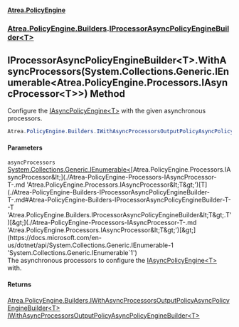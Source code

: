 #### [Atrea.PolicyEngine](./index.md 'index')
### [Atrea.PolicyEngine.Builders](./Atrea-PolicyEngine-Builders.md 'Atrea.PolicyEngine.Builders').[IProcessorAsyncPolicyEngineBuilder&lt;T&gt;](./Atrea-PolicyEngine-Builders-IProcessorAsyncPolicyEngineBuilder-T-.md 'Atrea.PolicyEngine.Builders.IProcessorAsyncPolicyEngineBuilder&lt;T&gt;')
## IProcessorAsyncPolicyEngineBuilder&lt;T&gt;.WithAsyncProcessors(System.Collections.Generic.IEnumerable&lt;Atrea.PolicyEngine.Processors.IAsyncProcessor&lt;T&gt;&gt;) Method
Configure the [IAsyncPolicyEngine&lt;T&gt;](./Atrea-PolicyEngine-IAsyncPolicyEngine-T-.md 'Atrea.PolicyEngine.IAsyncPolicyEngine&lt;T&gt;') with the given asynchronous processors.  
```csharp
Atrea.PolicyEngine.Builders.IWithAsyncProcessorsOutputPolicyAsyncPolicyEngineBuilder<T> WithAsyncProcessors(System.Collections.Generic.IEnumerable<Atrea.PolicyEngine.Processors.IAsyncProcessor<T>> asyncProcessors);
```
#### Parameters
<a name='Atrea-PolicyEngine-Builders-IProcessorAsyncPolicyEngineBuilder-T--WithAsyncProcessors(System-Collections-Generic-IEnumerable-Atrea-PolicyEngine-Processors-IAsyncProcessor-T--)-asyncProcessors'></a>
`asyncProcessors` [System.Collections.Generic.IEnumerable&lt;](https://docs.microsoft.com/en-us/dotnet/api/System.Collections.Generic.IEnumerable-1 'System.Collections.Generic.IEnumerable`1')[Atrea.PolicyEngine.Processors.IAsyncProcessor&lt;](./Atrea-PolicyEngine-Processors-IAsyncProcessor-T-.md 'Atrea.PolicyEngine.Processors.IAsyncProcessor&lt;T&gt;')[T](./Atrea-PolicyEngine-Builders-IProcessorAsyncPolicyEngineBuilder-T-.md#Atrea-PolicyEngine-Builders-IProcessorAsyncPolicyEngineBuilder-T--T 'Atrea.PolicyEngine.Builders.IProcessorAsyncPolicyEngineBuilder&lt;T&gt;.T')[&gt;](./Atrea-PolicyEngine-Processors-IAsyncProcessor-T-.md 'Atrea.PolicyEngine.Processors.IAsyncProcessor&lt;T&gt;')[&gt;](https://docs.microsoft.com/en-us/dotnet/api/System.Collections.Generic.IEnumerable-1 'System.Collections.Generic.IEnumerable`1')  
The asynchronous processors to configure the [IAsyncPolicyEngine&lt;T&gt;](./Atrea-PolicyEngine-IAsyncPolicyEngine-T-.md 'Atrea.PolicyEngine.IAsyncPolicyEngine&lt;T&gt;') with.  
  
#### Returns
[Atrea.PolicyEngine.Builders.IWithAsyncProcessorsOutputPolicyAsyncPolicyEngineBuilder&lt;](./Atrea-PolicyEngine-Builders-IWithAsyncProcessorsOutputPolicyAsyncPolicyEngineBuilder-T-.md 'Atrea.PolicyEngine.Builders.IWithAsyncProcessorsOutputPolicyAsyncPolicyEngineBuilder&lt;T&gt;')[T](./Atrea-PolicyEngine-Builders-IProcessorAsyncPolicyEngineBuilder-T-.md#Atrea-PolicyEngine-Builders-IProcessorAsyncPolicyEngineBuilder-T--T 'Atrea.PolicyEngine.Builders.IProcessorAsyncPolicyEngineBuilder&lt;T&gt;.T')[&gt;](./Atrea-PolicyEngine-Builders-IWithAsyncProcessorsOutputPolicyAsyncPolicyEngineBuilder-T-.md 'Atrea.PolicyEngine.Builders.IWithAsyncProcessorsOutputPolicyAsyncPolicyEngineBuilder&lt;T&gt;')  
[IWithAsyncProcessorsOutputPolicyAsyncPolicyEngineBuilder&lt;T&gt;](./Atrea-PolicyEngine-Builders-IWithAsyncProcessorsOutputPolicyAsyncPolicyEngineBuilder-T-.md 'Atrea.PolicyEngine.Builders.IWithAsyncProcessorsOutputPolicyAsyncPolicyEngineBuilder&lt;T&gt;')  

